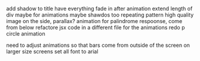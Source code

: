 add shadow to title
have everything fade in after animation
extend length of div maybe for animations maybe shawdos too
repeating pattern high quality image on the side, parallax?
animation for palindrome respoonse, come from below
refactore jsx code in a different file for the animations
redo p circle animation

need to adjust animations so that bars come from outside of the screen on larger size screens
set all font to arial
